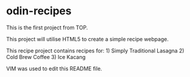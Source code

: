# odin-recipes

This is the first project from TOP.

This project will utilise HTML5 to create a simple recipe webpage.

This recipe project contains recipes for:
	1) Simply Traditional Lasagna
	2) Cold Brew Coffee
	3) Ice Kacang

VIM was used to edit this README file.

